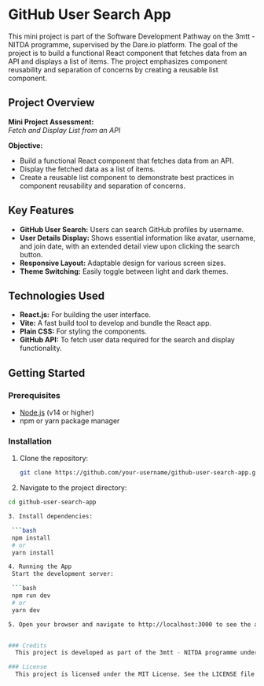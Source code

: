 # GitHub User Search App

This mini project is part of the Software Development Pathway on the 3mtt - NITDA programme, supervised by the Dare.io platform. The goal of the project is to build a functional React component that fetches data from an API and displays a list of items. The project emphasizes component reusability and separation of concerns by creating a reusable list component.

## Project Overview

**Mini Project Assessment:**  
_Fetch and Display List from an API_

**Objective:**

- Build a functional React component that fetches data from an API.
- Display the fetched data as a list of items.
- Create a reusable list component to demonstrate best practices in component reusability and separation of concerns.

## Key Features

- **GitHub User Search:** Users can search GitHub profiles by username.
- **User Details Display:** Shows essential information like avatar, username, and join date, with an extended detail view upon clicking the search button.
- **Responsive Layout:** Adaptable design for various screen sizes.
- **Theme Switching:** Easily toggle between light and dark themes.

## Technologies Used

- **React.js:** For building the user interface.
- **Vite:** A fast build tool to develop and bundle the React app.
- **Plain CSS:** For styling the components.
- **GitHub API:** To fetch user data required for the search and display functionality.

## Getting Started

### Prerequisites

- [Node.js](https://nodejs.org/) (v14 or higher)
- npm or yarn package manager

### Installation

1. Clone the repository:

   ```bash
   git clone https://github.com/your-username/github-user-search-app.git

   ```

2. Navigate to the project directory:

````bash
cd github-user-search-app

3. Install dependencies:

 ```bash
 npm install
 # or
 yarn install

4. Running the App
 Start the development server:

 ```bash
 npm run dev
 # or
 yarn dev

5. Open your browser and navigate to http://localhost:3000 to see the app in action.


### Credits
  This project is developed as part of the 3mtt - NITDA programme under the supervision of the Dare.io platform. It is one of many projects in the Software Development Pathway.

### License
  This project is licensed under the MIT License. See the LICENSE file for details.
````
